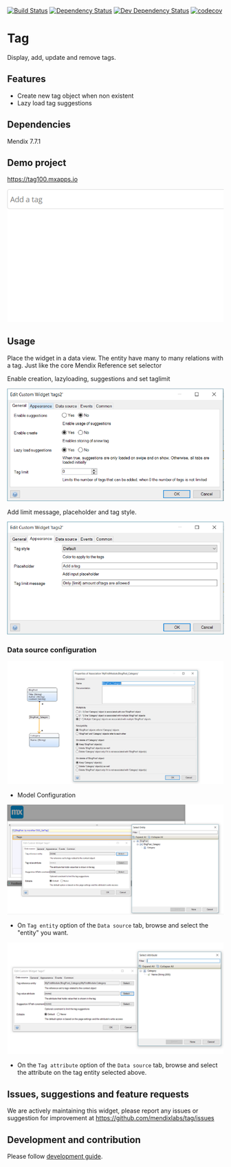 [![Build Status](https://travis-ci.org/mendixlabs/tag.svg?branch=master)](https://travis-ci.org/mendixlabs/tag)
[![Dependency Status](https://david-dm.org/mendixlabs/tag.svg)](https://david-dm.org/mendixlabs/tag)
[![Dev Dependency Status](https://david-dm.org/mendixlabs/tag.svg#info=devDependencies)](https://david-dm.org/mendixlabs/tag#info=devDependencies)
[![codecov](https://codecov.io/gh/mendixlabs/tag/branch/master/graph/badge.svg)](https://codecov.io/gh/mendixlabs/tag)

# Tag
Display, add, update and remove tags.

## Features
* Create new tag object when non existent
* Lazy load tag suggestions

## Dependencies
Mendix 7.7.1

## Demo project
https://tag100.mxapps.io

![Demo](assets/Demo.gif)

## Usage
Place the widget in a data view. The entity have many to many relations with a tag. Just like the core Mendix Reference set selector

Enable creation, lazyloading, suggestions and set taglimit

![General](assets/General.PNG)

Add limit message, placeholder and tag style.

![Appearance](assets/Appearance.PNG)

### Data source configuration

![Data source](/assets/entity.png)
 - Model Configuration

![Data source](/assets/EntitySource.png)
 - On `Tag entity` option of the `Data source` tab, browse and 
 select the "entity" you want.
 
 ![Data source](/assets/Attribute.png)
 
 - On the `Tag attribute` option of the `Data source` tab, browse and 
 select the attribute on the tag entity selected above. 

## Issues, suggestions and feature requests
We are actively maintaining this widget, please report any issues or suggestion for improvement at https://github.com/mendixlabs/tag/issues

## Development and contribution
Please follow [development guide](/development.md). 